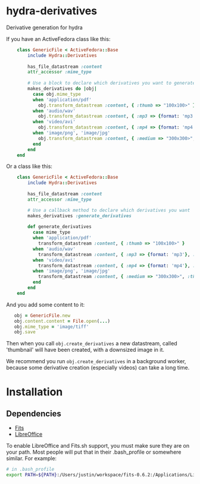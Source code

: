 hydra-derivatives
=================

Derivative generation for hydra

If you have an ActiveFedora class like this:
```ruby
    class GenericFile < ActiveFedora::Base
        include Hydra::Derivatives
        
        has_file_datastream :content
        attr_accessor :mime_type
        
        # Use a block to declare which derivatives you want to generate
        makes_derivatives do |obj| 
          case obj.mime_type
          when 'application/pdf'
            obj.transform_datastream :content, { :thumb => "100x100>" }
          when 'audio/wav'
            obj.transform_datastream :content, { :mp3 => {format: 'mp3'}, :ogg => {format: 'ogg'} }, processor: :audio
          when 'video/avi'
            obj.transform_datastream :content, { :mp4 => {format: 'mp4'}, :webm => {format: 'webm'} }, processor: :video
          when 'image/png', 'image/jpg'
            obj.transform_datastream :content, { :medium => "300x300>", :thumb => "100x100>" }
          end
        end
    end
```

Or a class like this:

```ruby
    class GenericFile < ActiveFedora::Base
        include Hydra::Derivatives
    
        has_file_datastream :content
        attr_accessor :mime_type

        # Use a callback method to declare which derivatives you want
        makes_derivatives :generate_derivatives
        
        def generate_derivatives
          case mime_type
          when 'application/pdf'
            transform_datastream :content, { :thumb => "100x100>" }
          when 'audio/wav'
            transform_datastream :content, { :mp3 => {format: 'mp3'}, :ogg => {format: 'ogg'} }, processor: :audio
          when 'video/avi'
            transform_datastream :content, { :mp4 => {format: 'mp4'}, :webm => {format: 'webm'} }, processor: :video
          when 'image/png', 'image/jpg'
            transform_datastream :content, { :medium => "300x300>", :thumb => "100x100>" }
          end
        end
    end
```

And you add some content to it:

```ruby
   obj = GenericFile.new
   obj.content.content = File.open(...)
   obj.mime_type = 'image/tiff'
   obj.save
```

Then when you call `obj.create_derivatives` a new datastream, called 'thumbnail' will have been created, with a downsized image in it.

We recommend you run `obj.create_derivatives` in a background worker, because some derivative creation (especially videos) can take a long time.

# Installation 

## Dependencies

* [Fits](https://code.google.com/p/fits/)
* [LibreOffice](https://www.libreoffice.org/)

To enable LibreOffice and Fits.sh support, you must make sure they are on your path.  Most people will put that in their .bash_profile or somewhere similar.  For example:

```bash
# in .bash_profile
export PATH=${PATH}:/Users/justin/workspace/fits-0.6.2:/Applications/LibreOffice.app/Contents/MacOS
```
